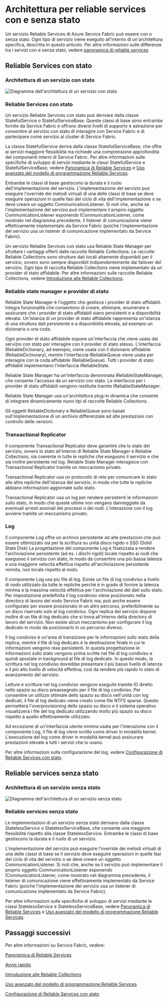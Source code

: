 <properties
   pageTitle="Architettura di reliable services | Microsoft Azure"
   description="Panoramica dell'architettura di Reliable Services per servizi con e senza stato"
   services="service-fabric"
   documentationCenter=".net"
   authors="AlanWarwick"
   manager="timlt"
   editor=""/>

<tags
   ms.service="Service-Fabric"
   ms.devlang="dotnet"
   ms.topic="article"
   ms.tgt_pltfrm="NA"
   ms.workload="NA"
   ms.date="03/30/2016"
   ms.author="alanwar"/>

# Architettura per reliable services con e senza stato

Un servizio Reliable Services di Azure Service Fabric può essere con o senza stato. Ogni tipo di servizio viene eseguito all'interno di un'architettura specifica, descritta in questo articolo. Per altre informazioni sulle differenze tra i servizi con e senza stato, vedere [panoramica di reliable services](service-fabric-reliable-services-introduction.md)

## Reliable Services con stato

### Architettura di un servizio con stato
![Diagramma dell'architettura di un servizio con stato](./media/service-fabric-reliable-services-platform-architecture/reliable-stateful-service-architecture.png)

### Reliable Services con stato

Un servizio Reliable Services con stato può derivare dalla classe StatefulService o StatefulServiceBase. Queste classi di base sono entrambe fornite da Service Fabric e offrono diversi livelli di supporto e astrazione per consentire al servizio con stato di interagire con Service Fabric e di partecipare come servizio al cluster di Service Fabric.

La classe StatefulService deriva dalla classe StatefulServiceBase, che offre ai servizi maggiore flessibilità ma richiede una comprensione approfondita dei componenti interni di Service Fabric. Per altre informazioni sulle specifiche di sviluppo di servizi mediante le classi StatefulService e StatefulServiceBase, vedere [Panoramica di Reliable Services](service-fabric-reliable-services-introduction.md) e [Uso avanzato del modello di programmazione Reliable Services](service-fabric-reliable-services-advanced-usage.md).

Entrambe le classi di base gestiscono la durata e il ruolo dell'implementazione del servizio. L'implementazione del servizio può eseguire l'override dei metodi virtuali di una delle classi di base se deve eseguire operazioni in quelle fasi del ciclo di vita dell'implementazione o se deve creare un oggetto CommunicationListener. Si noti che, anche se l'implementazione del servizio può implementare il proprio oggetto CommunicationListener esponendo ICommunicationListener, come mostrato nel diagramma precedente, il listener di comunicazione viene effettivamente implementato da Service Fabric (poiché l'implementazione del servizio usa un listener di comunicazione implementato da Service Fabric).

Un servizio Reliable Services con stato usa Reliable State Manager per sfruttare i vantaggi offerti dalle raccolte Reliable Collections. Le raccolte Reliable Collections sono strutture dati locali altamente disponibili per il servizio, ovvero sono sempre disponibili indipendentemente dai failover del servizio. Ogni tipo di raccolta Reliable Collections viene implementato da un provider di stato affidabile. Per altre informazioni sulle raccolte Reliable Collections, vedere [Introduzione alle Reliable Collections](service-fabric-reliable-services-reliable-collections.md).

### Reliable state manager e provider di stato

Reliable State Manager è l'oggetto che gestisce i provider di stato affidabili. Integra funzionalità che consentono di creare, eliminare, enumerare e assicurare che i provider di stato affidabili siano persistenti e a disponibilità elevata. Un'istanza di un provider di stato affidabile rappresenta un'istanza di una struttura dati persistente e a disponibilità elevata, ad esempio un dizionario o una coda.

Ogni provider di stato affidabile espone un'interfaccia che viene usata dal servizio con stato per interagire con il provider di stato stesso. L'interfaccia IReliableDictionary, ad esempio, viene usata con il dizionario affidabile (ReliableDictionary), mentre l'interfaccia IReliableQueue viene usata per interagire con la coda affidabile (ReliableQueue). Tutti i provider di stato affidabili implementano l'interfaccia IReliableState.

Reliable State Manager ha un'interfaccia denominata IReliableStateManager, che consente l'accesso da un servizio con stato. Le interfacce per i provider di stato affidabili vengono restituite tramite IReliableStateManager.

Reliable State Manager usa un'architettura plug-in dinamica che consente di integrare dinamicamente nuovi tipi di raccolte Reliable Collections.

Gli oggetti ReliableDictionary e ReliableQueue sono basati sull'implementazione di un archivio differenziale ad alte prestazioni con controllo delle versioni.

### Transactional Replicator

Il componente Transactional Replicator deve garantire che lo stato del servizio, ovvero lo stato all'interno di Reliable State Manager e Reliable Collections, sia coerente in tutte le repliche che eseguono il servizio e che sia inoltre persistente nel log. Reliable State Manager interagisce con Transactional Replicator tramite un meccanismo privato.

Transactional Replicator usa un protocollo di rete per comunicare lo stato alle altre repliche dell'istanza del servizio, in modo che tutte le repliche abbiano informazioni aggiornate sullo stato.

Transactional Replicator usa un log per rendere persistenti le informazioni sullo stato, in modo che queste ultime non vengano danneggiate da eventuali arresti anomali dei processi o dei nodi. L'interazione con il log avviene tramite un meccanismo privato.

### Log

Il componente Log offre un archivio persistente ad alte prestazioni che può essere ottimizzato sia per la scrittura su unità disco rigido o SSD (Solid State Disk) La progettazione del componente Log è finalizzata a rendere l'archiviazione persistente (ad es. i dischi rigidi) locale rispetto ai nodi che eseguono il servizio con stato, in modo da consentire una più bassa latenza e una maggiore velocità effettiva rispetto all'archiviazione persistente remota, non locale rispetto al nodo.

Il componente Log usa più file di log. Esiste un file di log condiviso a livello di nodo utilizzato da tutte le repliche perché è in grado di fornire la latenza minima e la massima velocità effettiva per l'archiviazione dei dati sullo stato. Per impostazione predefinita il log condiviso viene posizionato nella directory di lavoro del nodo Service Fabric ma, può anche essere configurato per essere posizionato in un altro percorso, preferibilmente su un disco riservato solo al log condiviso. Ogni replica del servizio dispone inoltre di un file di log dedicato che si trova all'interno della directory di lavoro del servizio. Non esiste alcun meccanismo per configurare il log dedicato in modo da posizionarlo in un percorso diverso.

Il log condiviso è un'area di transizione per le informazioni sullo stato della replica, mentre il file di log dedicato è la destinazione finale in cui le informazioni vengono rese persistenti. In questa progettazione le informazioni sullo stato vengono prima scritte nel file di log condiviso e quindi spostate in background al file di log dedicato. In questo modo, la scrittura nel log condiviso dovrebbe presentare il più basso livello di latenza e il più alto livello di velocità effettiva, così da rendere più rapido lo stato di avanzamento del servizio.

Letture e scritture nel log condiviso vengono eseguite tramite IO diretto nello spazio su disco preassegnato per il file di log condiviso. Per consentire un utilizzo ottimale dello spazio su disco nell'unità con log dedicati, il file di log dedicato viene creato come file NTFS sparse. Questo permetterà l'overprovisioning dello spazio su disco e il sistema operativo visualizzerà i file del log dedicato utilizzando molto più spazio su disco rispetto a quello effettivamente utilizzato.

Ad eccezione di un'interfaccia utente minima usata per l'interazione con il componente Log, il file di log viene scritto come driver in modalità kernel. L'esecuzione del log come driver in modalità kernel può assicurare prestazioni elevate a tutti i servizi che lo usano.

Per altre informazioni sulla configurazione del log, vedere [Configurazione di Reliable Services con stato](service-fabric-reliable-services-configuration.md).

## Reliable services senza stato

### Architettura di un servizio senza stato
![Diagramma dell'architettura di un servizio senza stato](./media/service-fabric-reliable-services-platform-architecture/reliable-stateless-service-architecture.png)

### Reliable services senza stato

Le implementazioni di un servizio senza stato derivano dalla classe StatelessService o StatelessServiceBase, che consente una maggiore flessibilità rispetto alla classe StatelessService. Entrambe le classi di base gestiscono la durata e il ruolo di un servizio.

L'implementazione del servizio può eseguire l'override dei metodi virtuali di una delle classi di base se il servizio deve eseguire operazioni in quelle fasi del ciclo di vita del servizio o se deve creare un oggetto CommunicationListener. Si noti che, anche se il servizio può implementare il proprio oggetto CommunicationListener esponendo ICommunicationListener, come mostrato nel diagramma precedente, il listener di comunicazione viene effettivamente implementato da Service Fabric (poiché l'implementazione del servizio usa un listener di comunicazione implementato da Service Fabric).

Per altre informazioni sulle specifiche di sviluppo di servizi mediante le classi StatelessService e StatelessServiceBase, vedere [Panoramica di Reliable Services](service-fabric-reliable-services-introduction.md) e [Uso avanzato del modello di programmazione Reliable Services](service-fabric-reliable-services-advanced-usage.md).

<!--Every topic should have next steps and links to the next logical set of content to keep the customer engaged-->
## Passaggi successivi

Per altre informazioni su Service Fabric, vedere:

[Panoramica di Reliable Services](service-fabric-reliable-services-introduction.md)

[Avvio rapido](service-fabric-reliable-services-quick-start.md)

[Introduzione alle Reliable Collections](service-fabric-reliable-services-reliable-collections.md)

[Uso avanzato del modello di programmazione Reliable Services](service-fabric-reliable-services-advanced-usage.md)

[Configurazione di Reliable Services con stato](service-fabric-reliable-services-configuration.md)

<!---HONumber=AcomDC_0330_2016-->